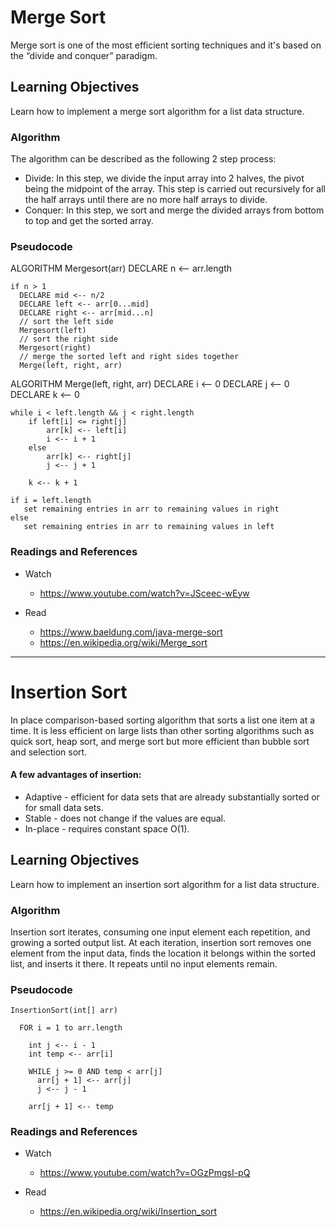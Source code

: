 # Merge Sort
Merge sort is one of the most efficient sorting techniques and it's based on the “divide and conquer” paradigm.

## Learning Objectives
Learn how to implement a merge sort algorithm for a list data structure.

### Algorithm
The algorithm can be described as the following 2 step process:

* Divide: In this step, we divide the input array into 2 halves, the pivot being the midpoint of the array. This step is carried out recursively for all the half arrays until there are no more half arrays to divide.
* Conquer: In this step, we sort and merge the divided arrays from bottom to top and get the sorted array.

### Pseudocode

ALGORITHM Mergesort(arr)
    DECLARE n <-- arr.length
           
    if n > 1
      DECLARE mid <-- n/2
      DECLARE left <-- arr[0...mid]
      DECLARE right <-- arr[mid...n]
      // sort the left side
      Mergesort(left)
      // sort the right side
      Mergesort(right)
      // merge the sorted left and right sides together
      Merge(left, right, arr)

ALGORITHM Merge(left, right, arr)
    DECLARE i <-- 0
    DECLARE j <-- 0
    DECLARE k <-- 0

    while i < left.length && j < right.length
        if left[i] <= right[j]
            arr[k] <-- left[i]
            i <-- i + 1
        else
            arr[k] <-- right[j]
            j <-- j + 1
            
        k <-- k + 1

    if i = left.length
       set remaining entries in arr to remaining values in right
    else
       set remaining entries in arr to remaining values in left


### Readings and References
* Watch
  * https://www.youtube.com/watch?v=JSceec-wEyw

* Read
  * https://www.baeldung.com/java-merge-sort
  * https://en.wikipedia.org/wiki/Merge_sort

---

# Insertion Sort
In place comparison-based sorting algorithm that sorts a list one item at a time. It is less efficient on large lists than other sorting algorithms such as quick sort, heap sort, and merge sort but more efficient than bubble sort and selection sort.

#### A few advantages of insertion:
  * Adaptive - efficient for data sets that are already substantially sorted or for small data sets.
  * Stable - does not change if the values are equal.
  * In-place - requires constant space O(1).

## Learning Objectives
Learn how to implement an insertion sort algorithm for a list data structure.

### Algorithm
Insertion sort iterates, consuming one input element each repetition, and growing a sorted output list. At each iteration, insertion sort removes one element from the input data, finds the location it belongs within the sorted list, and inserts it there. It repeats until no input elements remain.

### Pseudocode

    InsertionSort(int[] arr)

      FOR i = 1 to arr.length

        int j <-- i - 1
        int temp <-- arr[i]

        WHILE j >= 0 AND temp < arr[j]
          arr[j + 1] <-- arr[j]
          j <-- j - 1

        arr[j + 1] <-- temp

### Readings and References
* Watch
  * https://www.youtube.com/watch?v=OGzPmgsI-pQ 

* Read
  * https://en.wikipedia.org/wiki/Insertion_sort
  

